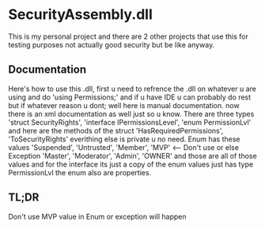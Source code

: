 # SecurityAssembly.dll
This is my personal project and there are 2 other projects that use this for testing purposes not actually good security but be like anyway.
## Documentation
Here's how to use this .dll, first u need to refrence the .dll on whatever u are using and do 'using Permissions;' and if u have IDE u can probably do rest but if whatever reason u dont; well here is manual documentation. now there is an xml documentation as well just so u know. There are three types
'struct SecurityRights', 'interface IPermissionsLevel', 'enum PermissionLvl' and here are the methods of the struct 
'HasRequiredPermissions', 'ToSecurityRights' everithing else is private u no need. Enum has these values 'Suspended', 'Untrusted', 'Member', 'MVP' <-- Don't use or else Exception 'Master', 'Moderator', 'Admin', 'OWNER' and those are all of those values and for the interface its just a copy of the enum values just has type PermissionLvl the enum also are properties.
## TL;DR
Don't use MVP value in Enum or exception will happen

